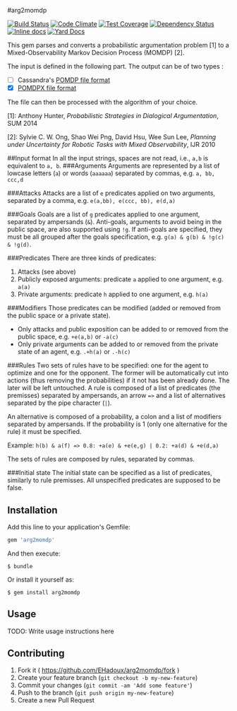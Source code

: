 #arg2momdp

[![Build Status](https://travis-ci.org/EHadoux/arg2momdp.svg?branch=master&style=flat-square)](https://travis-ci.org/EHadoux/arg2momdp) [![Code Climate](https://codeclimate.com/github/EHadoux/arg2momdp/badges/gpa.svg?style=flat-square)](https://codeclimate.com/github/EHadoux/arg2momdp) [![Test Coverage](https://codeclimate.com/github/EHadoux/arg2momdp/badges/coverage.svg?style=flat-square)](https://codeclimate.com/github/EHadoux/arg2momdp) [![Dependency Status](https://gemnasium.com/EHadoux/arg2momdp.svg?style=flat-square)](https://gemnasium.com/EHadoux/arg2momdp) [![Inline docs](http://inch-ci.org/github/EHadoux/arg2momdp.svg?branch=master&style=flat-square)](http://inch-ci.org/github/EHadoux/arg2momdp) [![Yard Docs](http://img.shields.io/badge/yard-docs-blue.svg?style=flat-square)](http://rubydoc.info/github/EHadoux/arg2momdp/master)



This gem parses and converts a probabilistic argumentation problem [1] to a Mixed-Observability Markov Decision Process (MOMDP) [2].

The input is defined in the following part. The output can be of two types :

- [ ] Cassandra's [POMDP file format](http://www.pomdp.org/code/pomdp-file-spec.shtml)
- [x] [POMDPX file format](http://bigbird.comp.nus.edu.sg/pmwiki/farm/appl/index.php?n=Main.PomdpXDocumentation)

The file can then be processed with the algorithm of your choice.

[1]: Anthony Hunter, _Probabilistic Strategies in Dialogical Argumentation_, SUM 2014

[2]: Sylvie C. W. Ong, Shao Wei Png, David Hsu, Wee Sun Lee, _Planning under Uncertainty for Robotic Tasks with Mixed Observability_, IJR 2010

##Input format
In all the input strings, spaces are not read, i.e., ```a,b``` is equivalent to ```a, b```.
###Arguments
Arguments are represented by a list of lowcase letters (```a```) or words (```aaaaaa```) separated by commas, e.g. ```a, bb, ccc,d```

###Attacks
Attacks are a list of ```e``` predicates applied on two arguments, separated by a comma, e.g. ```e(a,bb), e(ccc, bb), e(d,a)```

###Goals
Goals are a list of ```g``` predicates applied to one argument, separated by ampersands (```&```). 
Anti-goals, arguments to avoid being in the public space, are also supported using ```!g```. 
If anti-goals are specified, they must be all grouped after the goals specification, e.g. ```g(a) & g(b) & !g(c) & !g(d)```.

###Predicates
There are three kinds of predicates:

1. Attacks (see above)
2. Publicly exposed arguments: predicate ```a``` applied to one argument, e.g. ```a(a)```
3. Private arguments: predicate ```h``` applied to one argument, e.g. ```h(a)```

###Modifiers
Those predicates can be modified (added or removed from the public space or a private state).

- Only attacks and public exposition can be added to or removed from the public space, e.g. ```+e(a,b)``` or ```-a(c)```
- Only private arguments can be added to or removed from the private state of an agent, e.g. ```.+h(a)``` or ```.-h(c)```

###Rules 
Two sets of rules have to be specified: one for the agent to optimize and one for the opponent. 
The former will be automatically cut into actions (thus removing the probabilities) if it not has been already done. 
The later will be left untouched.
A rule is composed of a list of predicates (the premisses) separated by ampersands, an arrow ```=>``` and a list of alternatives separated by the pipe character (```|```).

An alternative is composed of a probability, a colon and a list of modifiers separated by ampersands.
If the probability is 1 (only one alternative for the rule) it must be specified.

Example: ```h(b) & a(f) => 0.8: +a(e) & +e(e,g) | 0.2: +a(d) & +e(d,a)```

The sets of rules are composed by rules, separated by commas.

###Initial state
The initial state can be specified as a list of predicates, similarly to rule premisses.
All unspecified predicates are supposed to be false.

## Installation

Add this line to your application's Gemfile:

```ruby
gem 'arg2momdp'
```

And then execute:

    $ bundle

Or install it yourself as:

    $ gem install arg2momdp

## Usage

TODO: Write usage instructions here

## Contributing

1. Fork it ( https://github.com/EHadoux/arg2momdp/fork )
2. Create your feature branch (`git checkout -b my-new-feature`)
3. Commit your changes (`git commit -am 'Add some feature'`)
4. Push to the branch (`git push origin my-new-feature`)
5. Create a new Pull Request
